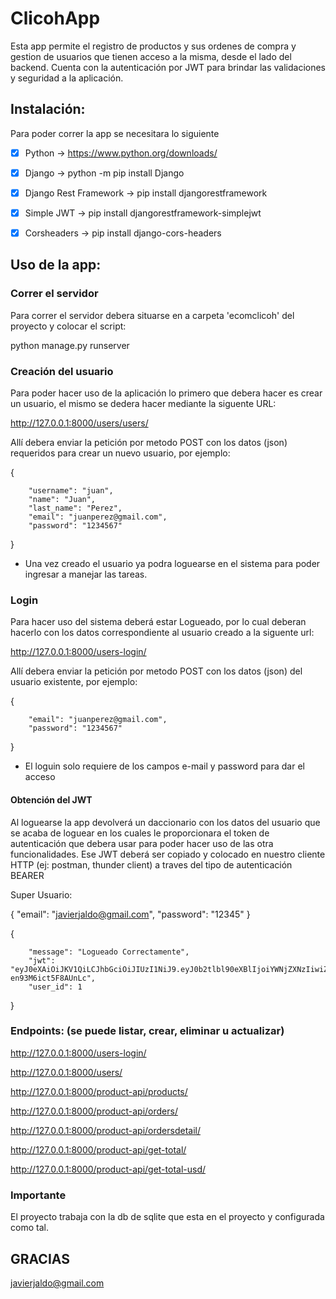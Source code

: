 # ClicohApp

Esta app permite el registro de productos y sus ordenes de compra y gestion de usuarios que tienen acceso a la misma, desde el lado del backend. 
Cuenta con la autenticación por JWT para brindar las validaciones y seguridad a la aplicación.



## Instalación:

Para poder correr la app se necesitara lo siguiente

- [x] Python -> https://www.python.org/downloads/
- [x] Django -> python -m pip install Django
- [x] Django Rest Framework -> pip install djangorestframework
- [x] Simple JWT -> pip install djangorestframework-simplejwt
- [x] Corsheaders -> pip install django-cors-headers


## Uso de la app:
   
### Correr el servidor
   
Para correr el servidor debera situarse en a carpeta 'ecomclicoh' del proyecto y colocar el script:
   
python manage.py runserver
   
### Creación del usuario

Para poder hacer uso de la aplicación lo primero que debera hacer es crear un usuario, el mismo se dedera hacer mediante la siguente URL:
   
http://127.0.0.1:8000/users/users/
   
Allí debera enviar la petición por metodo POST con los datos (json) requeridos para crear un nuevo usuario, por ejemplo:
   
{
  
        "username": "juan",
        "name": "Juan",
        "last_name": "Perez",
        "email": "juanperez@gmail.com",
        "password": "1234567"
  
}
   
- Una vez creado el usuario ya podra loguearse en el sistema para poder ingresar a manejar las tareas.
   
 ### Login 
   
Para hacer uso del sistema deberá estar Logueado, por lo cual deberan hacerlo con los datos correspondiente al usuario creado a la siguente url:
   
http://127.0.0.1:8000/users-login/
   
   
Allí debera enviar la petición por metodo POST con los datos (json) del usuario existente, por ejemplo:
   
{
   
        "email": "juanperez@gmail.com",
        "password": "1234567"
}
   
* El loguin solo requiere de los campos e-mail y password para dar el acceso
   
#### Obtención del JWT

Al loguearse la app devolverá un daccionario con los datos del usuario que se acaba de loguear en los cuales le proporcionara el token de autenticación que debera usar para poder hacer uso de las otra funcionalidades. Ese JWT deberá ser copiado y colocado en nuestro cliente HTTP (ej: postman, thunder client) a traves del tipo de autenticación BEARER

Super Usuario:

 {
        "email": "javierjaldo@gmail.com",
        "password": "12345"
  }

{
   
        "message": "Logueado Correctamente",
        "jwt": "eyJ0eXAiOiJKV1QiLCJhbGciOiJIUzI1NiJ9.eyJ0b2tlbl90eXBlIjoiYWNjZXNzIiwiZXhwIjoxNjM4NDc2NTI3LCJqdGkiOiI5NWE2MzNjZDkyMTA0NDBjOTlkMDM1YjFhYjkwMzEzYiIsInVzZXJfaWQiOjF9.MT6VrRI28SzVt8Y88mwGLyQ4C-en93M6ict5F8AUnLc",
        "user_id": 1
        
}

### Endpoints: (se puede listar, crear, eliminar u actualizar)

http://127.0.0.1:8000/users-login/

http://127.0.0.1:8000/users/

http://127.0.0.1:8000/product-api/products/

http://127.0.0.1:8000/product-api/orders/

http://127.0.0.1:8000/product-api/ordersdetail/

http://127.0.0.1:8000/product-api/get-total/

http://127.0.0.1:8000/product-api/get-total-usd/


### Importante

El proyecto trabaja con la db de sqlite que esta en el proyecto y configurada como tal.

## GRACIAS
javierjaldo@gmail.com
